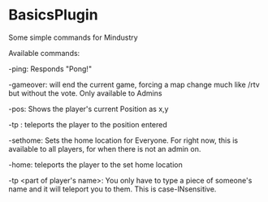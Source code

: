 # BasicsPlugin
Some simple commands for Mindustry



Available commands:

-ping: Responds "Pong!"

-gameover: will end the current game, forcing a map change much like /rtv but without the vote. Only available to Admins

-pos: Shows the player's current Position as x,y

-tp <x> <y>: teleports the player to the position entered

-sethome: Sets the home location for Everyone. For right now, this is available to all players, for when there is not an admin on.

-home: teleports the player to the set home location

-tp <part of player's name>: You only have to type a piece of someone's name and it will teleport you to them. This is case-INsensitive.
